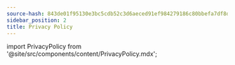 ```yaml
---
source-hash: 843de01f95130e3bc5cdb52c3d6aeced91ef984279186c80bbefa7df8de573f3
sidebar_position: 2
title: Privacy Policy
---
```

import PrivacyPolicy from '@site/src/components/content/PrivacyPolicy.mdx';

<PrivacyPolicy/>